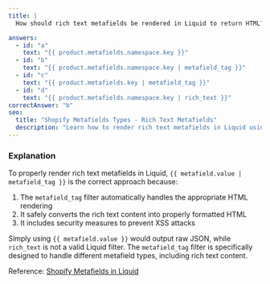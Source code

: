 ```yaml
---
title: |
  How should rich text metafields be rendered in Liquid to return HTML? 📝

answers:
  - id: "a"
    text: "{{ product.metafields.namespace.key }}"
  - id: "b"
    text: "{{ product.metafields.namespace.key | metafield_tag }}"
  - id: "c"
    text: "{{ product.metafields.key | metafield_tag }}"
  - id: "d"
    text: "{{ product.metafields.namespace.key | rich_text }}"
correctAnswer: "b"
seo:
  title: "Shopify Metafields Types - Rich Text Metafields"
  description: "Learn how to render rich text metafields in Liquid using the `metafield_tag` filter."
---
```


### Explanation

To properly render rich text metafields in Liquid, `{{ metafield.value | metafield_tag }}` is the correct approach because:

1. The `metafield_tag` filter automatically handles the appropriate HTML rendering
2. It safely converts the rich text content into properly formatted HTML
3. It includes security measures to prevent XSS attacks

Simply using `{{ metafield.value }}` would output raw JSON, while `rich_text` is not a valid Liquid filter. The `metafield_tag` filter is specifically designed to handle different metafield types, including rich text content.

Reference: [Shopify Metafields in Liquid](https://shopify.dev/themes/architecture/templates/metafields-in-liquid) 